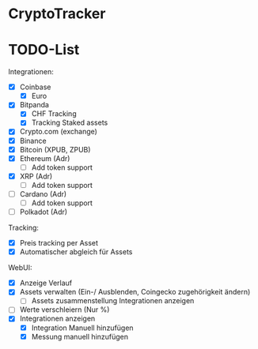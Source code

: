 # CryptoTracker

# TODO-List
Integrationen:
- [x] Coinbase
  - [x] Euro 
- [x] Bitpanda
  - [x] CHF Tracking
  - [x] Tracking Staked assets
- [x] Crypto.com (exchange)
- [x] Binance
- [x] Bitcoin (XPUB, ZPUB)
- [x] Ethereum (Adr)
  - [ ] Add token support
- [x] XRP (Adr)
  - [ ] Add token support
- [ ] Cardano (Adr)
  - [ ] Add token support
- [ ] Polkadot (Adr)

Tracking:
- [x] Preis tracking per Asset
- [x] Automatischer abgleich für Assets

WebUI:
- [x] Anzeige Verlauf
- [x] Assets verwalten (Ein-/ Ausblenden, Coingecko zugehörigkeit ändern)
  - [ ] Assets zusammenstellung Integrationen anzeigen
- [ ] Werte verschleiern (Nur %)
- [x] Integrationen anzeigen
  - [x] Integration Manuell hinzufügen
  - [x] Messung manuell hinzufügen
